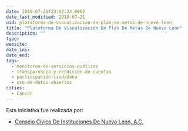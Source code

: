 ```yaml
---
date: 2019-07-21T23:02:24.000Z
date_last_modified: 2019-07-21
uid: plataforma-de-visualizacion-de-plan-de-metas-de-nuevo-leon
title: "Plataforma De Visualización De Plan De Metas De Nuevo León"
description: ""
type: 
website: 
date_ini: 
date_end: 
tags:
  - monitoreo-de-servicios-publicos
  - transparencia-y-rendicion-de-cuentas
  - participación-ciudadana
  - uso-de-datos-abiertos
cities: 
  - Cancún
---
```


Esta iniciativa fue realizada por:

- [Consejo Cívico De Instituciones De Nuevo León, A.C.](/organizaciones/consejo-civico-de-instituciones-de-nuevo-leon-a-c)
